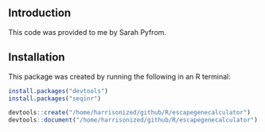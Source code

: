 ## Introduction

This code was provided to me by Sarah Pyfrom.



## Installation

This package was created by running the following in an R terminal:

```R
install.packages("devtools")
install.packages("seqinr")

devtools::create("/home/harrisonized/github/R/escapegenecalculator")
devtools::document("/home/harrisonized/github/R/escapegenecalculator")
```